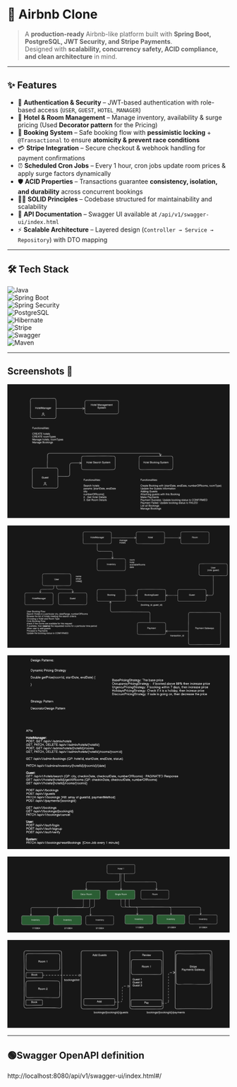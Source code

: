 # 🏡 Airbnb Clone  

> A **production-ready** Airbnb-like platform built with **Spring Boot, PostgreSQL, JWT Security, and Stripe Payments**.  
Designed with **scalability, concurrency safety, ACID compliance, and clean architecture** in mind.  

---

## ✨ Features  

- 🔐 **Authentication & Security** – JWT-based authentication with role-based access (`USER`, `GUEST`, `HOTEL_MANAGER`)  
- 🏨 **Hotel & Room Management** – Manage inventory, availability & surge pricing (Used **Decorator pattern** for the Pricing) 
- 📅 **Booking System** – Safe booking flow with **pessimistic locking** + `@Transactional` to ensure **atomicity & prevent race conditions**  
- 💳 **Stripe Integration** – Secure checkout & webhook handling for payment confirmations  
- ⏰ **Scheduled Cron Jobs** – Every 1 hour, cron jobs update room prices & apply surge factors dynamically  
- 🛡 **ACID Properties** – Transactions guarantee **consistency, isolation, and durability** across concurrent bookings  
- 👨‍💻 **SOLID Principles** – Codebase structured for maintainability and scalability  
- 📑 **API Documentation** – Swagger UI available at `/api/v1/swagger-ui/index.html`  
- ⚡ **Scalable Architecture** – Layered design (`Controller → Service → Repository`) with DTO mapping  

---

## 🛠 Tech Stack  

![Java](https://img.shields.io/badge/Java-17-blue)  
![Spring Boot](https://img.shields.io/badge/Spring%20Boot-3.4.4-brightgreen)  
![Spring Security](https://img.shields.io/badge/Spring%20Security-JWT-yellowgreen)  
![PostgreSQL](https://img.shields.io/badge/PostgreSQL-Database-blue)  
![Hibernate](https://img.shields.io/badge/Hibernate-ORM-orange)  
![Stripe](https://img.shields.io/badge/Stripe-Payments-purple)  
![Swagger](https://img.shields.io/badge/Swagger-API%20Docs-green)  
![Maven](https://img.shields.io/badge/Maven-Build%20Tool-red)  

---

## Screenshots 📸

![Screenshot](designs/Screenshot%202025-08-31%20200951.png)

![Screenshot](designs/Screenshot%202025-08-31%20201028.png)

![Screenshot](designs/Screenshot%202025-08-31%20201103.png)

![Screenshot](designs/Screenshot%202025-08-31%20201121.png)

![Screenshot](designs/Screenshot%202025-08-31%20201136.png)

---

## 🟢Swagger OpenAPI definition
http://localhost:8080/api/v1/swagger-ui/index.html#/

